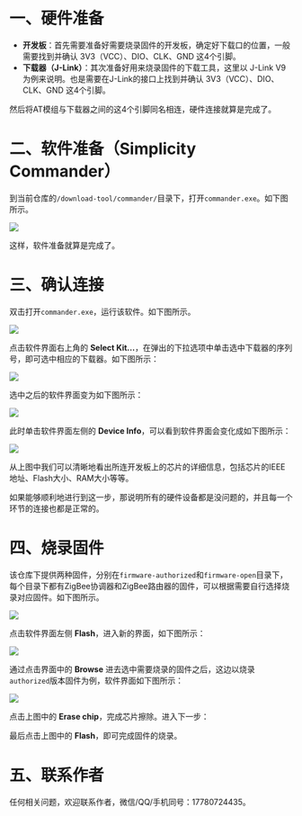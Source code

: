 # 一、硬件准备

- **开发板**：首先需要准备好需要烧录固件的开发板，确定好下载口的位置，一般需要找到并确认 3V3（VCC）、DIO、CLK、GND 这4个引脚。
- **下载器（J-Link）**：其次准备好用来烧录固件的下载工具，这里以 J-Link V9 为例来说明。也是需要在J-Link的接口上找到并确认 3V3（VCC）、DIO、CLK、GND 这4个引脚。

然后将AT模组与下载器之间的这4个引脚同名相连，硬件连接就算是完成了。

# 二、软件准备（Simplicity Commander）

到当前仓库的`/download-tool/commander/`目录下，打开`commander.exe`。如下图所示。

![](./figures/1_1.png)

这样，软件准备就算是完成了。

# 三、确认连接

双击打开`commander.exe`，运行该软件。如下图所示。

![](./figures/1_2.png)

点击软件界面右上角的 **Select Kit…**，在弹出的下拉选项中单击选中下载器的序列号，即可选中相应的下载器。如下图所示：

![](./figures/1_3.png)

选中之后的软件界面变为如下图所示：

![](./figures/1_4.png)

此时单击软件界面左侧的 **Device Info**，可以看到软件界面会变化成如下图所示：

![](./figures/1_5.png)

从上图中我们可以清晰地看出所连开发板上的芯片的详细信息，包括芯片的IEEE地址、Flash大小、RAM大小等等。

如果能够顺利地进行到这一步，那说明所有的硬件设备都是没问题的，并且每一个环节的连接也都是正常的。

# 四、烧录固件

该仓库下提供两种固件，分别在`firmware-authorized`和`firmware-open`目录下，每个目录下都有ZigBee协调器和ZigBee路由器的固件，可以根据需要自行选择烧录对应固件。如下图所示。

![](./figures/1_6.png)

点击软件界面左侧 **Flash**，进入新的界面，如下图所示：

![](./figures/1_7.png)

通过点击界面中的 **Browse** 进去选中需要烧录的固件之后，这边以烧录`authorized`版本固件为例，软件界面如下图所示：

![](./figures/1_8.png)

点击上图中的 **Erase chip**，完成芯片擦除。进入下一步：

最后点击上图中的 **Flash**，即可完成固件的烧录。

# 五、联系作者

任何相关问题，欢迎联系作者，微信/QQ/手机同号：17780724435。
